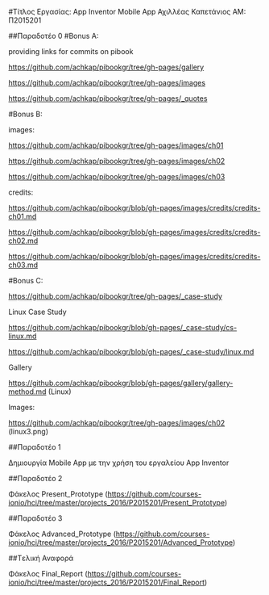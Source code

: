 ﻿#Τίτλος Εργασίας: App Inventor Mobile App
Αχιλλέας Καπετάνιος
ΑΜ: Π2015201

##Παραδοτέο 0
#Bonus A:

providing links for commits on pibook

https://github.com/achkap/pibookgr/tree/gh-pages/gallery

https://github.com/achkap/pibookgr/tree/gh-pages/images

https://github.com/achkap/pibookgr/tree/gh-pages/_quotes

#Bonus B:

images:

https://github.com/achkap/pibookgr/tree/gh-pages/images/ch01

https://github.com/achkap/pibookgr/tree/gh-pages/images/ch02

https://github.com/achkap/pibookgr/tree/gh-pages/images/ch03

credits:

https://github.com/achkap/pibookgr/blob/gh-pages/images/credits/credits-ch01.md

https://github.com/achkap/pibookgr/blob/gh-pages/images/credits/credits-ch02.md

https://github.com/achkap/pibookgr/blob/gh-pages/images/credits/credits-ch03.md

#Bonus C:

https://github.com/achkap/pibookgr/tree/gh-pages/_case-study

Linux Case Study

https://github.com/achkap/pibookgr/blob/gh-pages/_case-study/cs-linux.md

https://github.com/achkap/pibookgr/blob/gh-pages/_case-study/linux.md

Gallery

https://github.com/achkap/pibookgr/blob/gh-pages/gallery/gallery-method.md   (Linux)

Images:

https://github.com/achkap/pibookgr/tree/gh-pages/images/ch02  (linux3.png)


##Παραδοτέο 1

Δημιουργία Mobile App με την χρήση του εργαλείου App Inventor 


##Παραδοτέο 2

Φάκελος Present_Prototype (https://github.com/courses-ionio/hci/tree/master/projects_2016/P2015201/Present_Prototype)

##Παραδοτέο 3

Φάκελος Advanced_Prototype (https://github.com/courses-ionio/hci/tree/master/projects_2016/P2015201/Advanced_Prototype)


##Tελική Αναφορά

Φάκελος Final_Report   (https://github.com/courses-ionio/hci/tree/master/projects_2016/P2015201/Final_Report)
